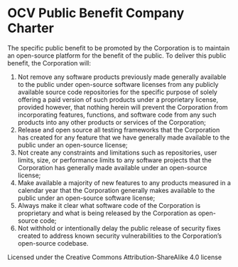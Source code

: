 # OCV Public Benefit Company Charter

The specific public benefit to be promoted by the Corporation is to maintain an open-source platform for the benefit of the public. To deliver this public benefit, the Corporation will: 

1. Not remove any software products previously made generally available to the public under open-source software licenses from any publicly available source code repositories for the specific purpose of solely offering a paid version of such products under a proprietary license, provided however, that nothing herein will prevent the Corporation from incorporating features, functions, and software code from any such products into any other products or services of the Corporation;
1. Release and open source all testing frameworks that the Corporation has created for any feature that we have generally made available to the public under an open-source license;
1. Not create any constraints and limitations such as repositories, user limits, size, or performance limits to any software projects that the Corporation has generally made available under an open-source license;
1. Make available a majority of new features to any products measured in a calendar year that the Corporation generally makes available to the public under an open-source software license;
1. Always make it clear what software code of the Corporation is proprietary and what is being released by the Corporation as open-source code;
1. Not withhold or intentionally delay the public release of security fixes created to address known security vulnerabilities to the Corporation’s open-source codebase.

Licensed under the Creative Commons Attribution-ShareAlike 4.0 license
